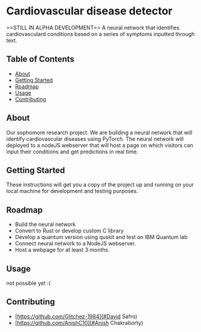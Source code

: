 # Cardiovascular disease detector
==STILL IN ALPHA DEVELOPMENT==
A neural network that identifies cardiovasculard conditions based on a series of symptoms inputted through text.
## Table of Contents

- [About](#about)
- [Getting Started](#getting_started)
- [Roadmap](#Roadmap)
- [Usage](#usage)
- [Contributing](#contributing)

## About
Our sophomore research project. We are building a neural network that will identify cardiovascular diseases using PyTorch. The neural network will deployed to a nodeJS webserver that will host a page on which visitors can input their conditions and get predictions in real time.

## Getting Started
These instructions will get you a copy of the project up and running on your local machine for development and testing purposes.

## Roadmap
* Build the neural network
* Convert to Rust or develop custom C library
* Develop a quantum version using quskit and test on IBM Quantum lab
* Connect neural network to a NodeJS webserver.
* Host a webpage for at least 3 months.

## Usage
not possible yet :(

## Contributing
* [https://github.com/Glitchez-1984](#David Safro)
* [https://github.com/AnishC10](#Anish Chakraborty)
